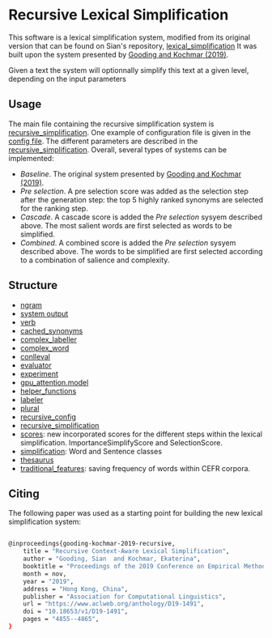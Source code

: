 # Recursive Lexical Simplification 

This software is a lexical simplification system, modified from its original version that can be found on Sian's repository, [lexical_simplification](https://github.com/siangooding/lexical_simplification) It was built upon the system presented by [Gooding and Kochmar (2019)](https://www.aclweb.org/anthology/D19-1491.pdf). 

Given a text the system will optionnally simplify this text at a given level, depending on the input parameters

## Usage

The main file containing the recursive simplification system is [recursive_simplification](./recursive_simplification.py). One example of configuration file is given in the [config file](./recursive_config.yaml). The different parameters are described in the [recursive_simplification](./recursive_simplification.py). Overall, several types of systems can be implemented:

* _Baseline_. The original system presented by [Gooding and Kochmar (2019)](https://www.aclweb.org/anthology/D19-1491.pdf).
* _Pre selection_. A pre selection score was added as the selection step after the generation step: the top 5 highly ranked synonyms are selected for the ranking step.
* _Cascade_. A cascade score is added the _Pre selection_ sysyem described above. The most salient words are first selected as words to be simplified.
* _Combined_. A combined score is added the _Pre selection_ sysyem described above. The words to be simplified are first selected according to a combination of salience and complexity.

## Structure

* [ngram](./ngram)
* [system output](./system_output)
* [verb](./verb)
* [cached_synonyms](./cached_synonyms.yaml)
* [complex_labeller](./complex_labeller.py)
* [complex_word](./complex_word.py)
* [conlleval](./conlleval.py)
* [evaluator](./evaluator.py)
* [experiment](./experiment.py)
* [gpu_attention.model](./gpu_attention.model)
* [helper_functions](./helper_functions.py)
* [labeler](./labeler.py)
* [plural](./plural.py)
* [recursive_config](./recursive_config.yaml)
* [recursive_simplification](./recursive_simplification.py)
* [scores](./scores.py): new incorporated scores for the different steps within the lexical simplification. ImportanceSimplifyScore and SelectionScore.
* [simplification](./simplification): Word and Sentence classes
* [thesaurus](./thesaurus.py)
* [traditional_features](./traditional_features.py): saving frequency of words within CEFR corpora.

## Citing

The following paper was used as a starting point for building the new lexical simplification system:

```sh

@inproceedings{gooding-kochmar-2019-recursive,
    title = "Recursive Context-Aware Lexical Simplification",
    author = "Gooding, Sian  and Kochmar, Ekaterina",
    booktitle = "Proceedings of the 2019 Conference on Empirical Methods in Natural Language Processing and the 9th International Joint Conference on Natural Language Processing (EMNLP-IJCNLP)",
    month = nov,
    year = "2019",
    address = "Hong Kong, China",
    publisher = "Association for Computational Linguistics",
    url = "https://www.aclweb.org/anthology/D19-1491",
    doi = "10.18653/v1/D19-1491",
    pages = "4855--4865",
}
```
